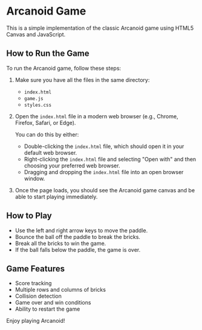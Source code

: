 # Arcanoid Game

This is a simple implementation of the classic Arcanoid game using HTML5 Canvas and JavaScript.

## How to Run the Game

To run the Arcanoid game, follow these steps:

1. Make sure you have all the files in the same directory:

   - `index.html`
   - `game.js`
   - `styles.css`

2. Open the `index.html` file in a modern web browser (e.g., Chrome, Firefox, Safari, or Edge).

   You can do this by either:

   - Double-clicking the `index.html` file, which should open it in your default web browser.
   - Right-clicking the `index.html` file and selecting "Open with" and then choosing your preferred web browser.
   - Dragging and dropping the `index.html` file into an open browser window.

3. Once the page loads, you should see the Arcanoid game canvas and be able to start playing immediately.

## How to Play

- Use the left and right arrow keys to move the paddle.
- Bounce the ball off the paddle to break the bricks.
- Break all the bricks to win the game.
- If the ball falls below the paddle, the game is over.

## Game Features

- Score tracking
- Multiple rows and columns of bricks
- Collision detection
- Game over and win conditions
- Ability to restart the game

Enjoy playing Arcanoid!
